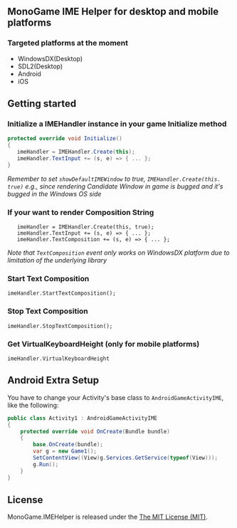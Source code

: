 ## MonoGame IME Helper for desktop and mobile platforms

### Targeted platforms at the moment

- WindowsDX(Desktop)
- SDL2(Desktop)
- Android
- iOS

## Getting started

### Initialize a IMEHandler instance in your game Initialize method

```c#
protected override void Initialize()
{
   imeHandler = IMEHandler.Create(this);
   imeHandler.TextInput += (s, e) => { ... };
}
```

*Remember to set `showDefaultIMEWindow` to true, `IMEHandler.Create(this. true)` e.g., since rendering Candidate Window in game is bugged and it's bugged in the Windows OS side*

### If your want to render Composition String

```#
   imeHandler = IMEHandler.Create(this, true);
   imeHandler.TextInput += (s, e) => { ... };
   imeHandler.TextComposition += (s, e) => { ... };
```

*Note that `TextComposition` event only works on WindowsDX platform due to limitation of the underlying library*

### Start Text Composition

`imeHandler.StartTextComposition();`

### Stop Text Composition

`imeHandler.StopTextComposition();`

### Get VirtualKeyboardHeight (only for mobile platforms)

`imeHandler.VirtualKeyboardHeight`

## Android Extra Setup

You have to change your Activity's base class to `AndroidGameActivityIME`, like the following:

```c#
public class Activity1 : AndroidGameActivityIME
{
    protected override void OnCreate(Bundle bundle)
    {
        base.OnCreate(bundle);
        var g = new Game1();
        SetContentView((View)g.Services.GetService(typeof(View)));
        g.Run();
    }
}
```

## License

MonoGame.IMEHelper is released under the [The MIT License (MIT)](https://github.com/ryancheung/MonoGame.IMEHelper/blob/master/LICENSE).
